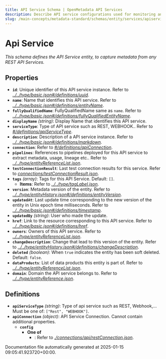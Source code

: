```yaml
---
title: API Service Schema | OpenMetadata API Services
description: Describe API service configurations used for monitoring and ingesting RESTful or GraphQL APIs.
slug: /main-concepts/metadata-standard/schemas/entity/services/apiservice
---
```


# Api Service

*This schema defines the API Service entity, to capture metadata from any REST API Services.*

## Properties

- **`id`**: Unique identifier of this API service instance. Refer to *[../../type/basic.json#/definitions/uuid](#/../type/basic.json#/definitions/uuid)*.
- **`name`**: Name that identifies this API service. Refer to *[../../type/basic.json#/definitions/entityName](#/../type/basic.json#/definitions/entityName)*.
- **`fullyQualifiedName`**: FullyQualifiedName same as `name`. Refer to *[../../type/basic.json#/definitions/fullyQualifiedEntityName](#/../type/basic.json#/definitions/fullyQualifiedEntityName)*.
- **`displayName`** *(string)*: Display Name that identifies this API service.
- **`serviceType`**: Type of API service such as REST, WEBHOOK.. Refer to *[#/definitions/apiServiceType](#definitions/apiServiceType)*.
- **`description`**: Description of a API service instance. Refer to *[../../type/basic.json#/definitions/markdown](#/../type/basic.json#/definitions/markdown)*.
- **`connection`**: Refer to *[#/definitions/apiConnection](#definitions/apiConnection)*.
- **`pipelines`**: References to pipelines deployed for this API service to extract metadata, usage, lineage etc.. Refer to *[../../type/entityReferenceList.json](#/../type/entityReferenceList.json)*.
- **`testConnectionResult`**: Last test connection results for this service. Refer to *[connections/testConnectionResult.json](#nnections/testConnectionResult.json)*.
- **`tags`** *(array)*: Tags for this API Service. Default: `[]`.
  - **Items**: Refer to *[../../type/tagLabel.json](#/../type/tagLabel.json)*.
- **`version`**: Metadata version of the entity. Refer to *[../../type/entityHistory.json#/definitions/entityVersion](#/../type/entityHistory.json#/definitions/entityVersion)*.
- **`updatedAt`**: Last update time corresponding to the new version of the entity in Unix epoch time milliseconds. Refer to *[../../type/basic.json#/definitions/timestamp](#/../type/basic.json#/definitions/timestamp)*.
- **`updatedBy`** *(string)*: User who made the update.
- **`href`**: Link to the resource corresponding to this API service. Refer to *[../../type/basic.json#/definitions/href](#/../type/basic.json#/definitions/href)*.
- **`owners`**: Owners of this API service. Refer to *[../../type/entityReferenceList.json](#/../type/entityReferenceList.json)*.
- **`changeDescription`**: Change that lead to this version of the entity. Refer to *[../../type/entityHistory.json#/definitions/changeDescription](#/../type/entityHistory.json#/definitions/changeDescription)*.
- **`deleted`** *(boolean)*: When `true` indicates the entity has been soft deleted. Default: `false`.
- **`dataProducts`**: List of data products this entity is part of. Refer to *[../../type/entityReferenceList.json](#/../type/entityReferenceList.json)*.
- **`domain`**: Domain the API service belongs to. Refer to *[../../type/entityReference.json](#/../type/entityReference.json)*.
## Definitions

- **`apiServiceType`** *(string)*: Type of api service such as REST, Webhook,... Must be one of: `["Rest", "WEBHOOK"]`.
- **`apiConnection`** *(object)*: API Service Connection. Cannot contain additional properties.
  - **`config`**
    - **One of**
      - : Refer to *[./connections/api/restConnection.json](#connections/api/restConnection.json)*.


Documentation file automatically generated at 2025-01-15 09:05:41.923720+00:00.

